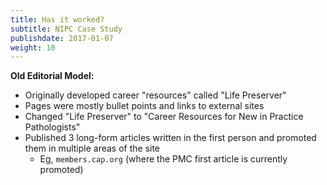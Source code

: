 ```yaml
---
title: Has it worked?
subtitle: NIPC Case Study
publishdate: 2017-01-07
weight: 10
---
```


<span class="fragment"><strong>Old Editorial Model:</strong>

* Originally developed career "resources" called "Life Preserver"
* Pages were mostly bullet points and links to external sites
* Changed "Life Preserver" to "Career Resources for New in Practice Pathologists"
* Published 3 long-form articles written in the first person and promoted them in multiple areas of the site
  * Eg, `members.cap.org` (where the PMC first article is currently promoted)